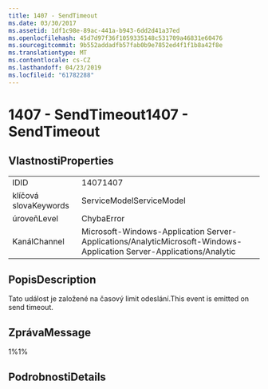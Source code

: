 ```yaml
---
title: 1407 - SendTimeout
ms.date: 03/30/2017
ms.assetid: 1df1c98e-89ac-441a-b943-6dd2d41a37ed
ms.openlocfilehash: 45d7d97f36f1059335148c531709a46831e60476
ms.sourcegitcommit: 9b552addadfb57fab0b9e7852ed4f1f1b8a42f8e
ms.translationtype: MT
ms.contentlocale: cs-CZ
ms.lasthandoff: 04/23/2019
ms.locfileid: "61782288"
---
```

# <a name="1407---sendtimeout"></a><span data-ttu-id="3c074-102">1407 - SendTimeout</span><span class="sxs-lookup"><span data-stu-id="3c074-102">1407 - SendTimeout</span></span>
## <a name="properties"></a><span data-ttu-id="3c074-103">Vlastnosti</span><span class="sxs-lookup"><span data-stu-id="3c074-103">Properties</span></span>  
  
|||  
|-|-|  
|<span data-ttu-id="3c074-104">ID</span><span class="sxs-lookup"><span data-stu-id="3c074-104">ID</span></span>|<span data-ttu-id="3c074-105">1407</span><span class="sxs-lookup"><span data-stu-id="3c074-105">1407</span></span>|  
|<span data-ttu-id="3c074-106">klíčová slova</span><span class="sxs-lookup"><span data-stu-id="3c074-106">Keywords</span></span>|<span data-ttu-id="3c074-107">ServiceModel</span><span class="sxs-lookup"><span data-stu-id="3c074-107">ServiceModel</span></span>|  
|<span data-ttu-id="3c074-108">úroveň</span><span class="sxs-lookup"><span data-stu-id="3c074-108">Level</span></span>|<span data-ttu-id="3c074-109">Chyba</span><span class="sxs-lookup"><span data-stu-id="3c074-109">Error</span></span>|  
|<span data-ttu-id="3c074-110">Kanál</span><span class="sxs-lookup"><span data-stu-id="3c074-110">Channel</span></span>|<span data-ttu-id="3c074-111">Microsoft-Windows-Application Server-Applications/Analytic</span><span class="sxs-lookup"><span data-stu-id="3c074-111">Microsoft-Windows-Application Server-Applications/Analytic</span></span>|  
  
## <a name="description"></a><span data-ttu-id="3c074-112">Popis</span><span class="sxs-lookup"><span data-stu-id="3c074-112">Description</span></span>  
 <span data-ttu-id="3c074-113">Tato událost je založené na časový limit odeslání.</span><span class="sxs-lookup"><span data-stu-id="3c074-113">This event is emitted on send timeout.</span></span>  
  
## <a name="message"></a><span data-ttu-id="3c074-114">Zpráva</span><span class="sxs-lookup"><span data-stu-id="3c074-114">Message</span></span>  
 <span data-ttu-id="3c074-115">1%</span><span class="sxs-lookup"><span data-stu-id="3c074-115">1%</span></span>  
  
## <a name="details"></a><span data-ttu-id="3c074-116">Podrobnosti</span><span class="sxs-lookup"><span data-stu-id="3c074-116">Details</span></span>
